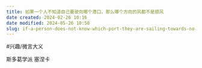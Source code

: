 ```yaml
---
title: 如果一个人不知道自己要驶向哪个港口，那么哪个方向的风都不是顺风
date created: 2024-02-26 10:16
date modified: 2024-05-26 10:58
slug: if-a-person-does-not-know-which-port-they-are-sailing-towards-no-wind-is-favorable
---
```

#兴趣/微言大义 

斯多葛学派 塞涅卡